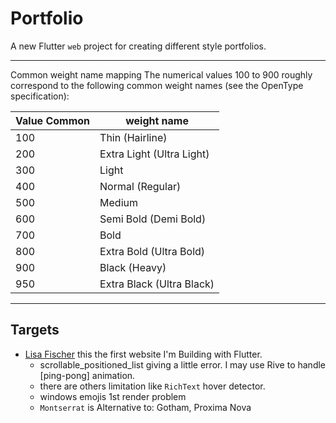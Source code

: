 # Portfolio

<!-- 
[![Flutter Responsive](https://img.shields.io/badge/flutter-responsive-brightgreen.svg?style=flat-square)](https://github.com/Codelessly/ResponsiveFramework) -->


A new Flutter ``web`` project for creating different style portfolios.



---------
Common weight name mapping
The numerical values 100 to 900 roughly correspond to the following common weight names (see the OpenType specification):


|Value	Common | weight name |
|----|---------|
|100 |	Thin (Hairline) |
|200 |	Extra Light (Ultra Light) |
|300 |	Light |
|400 |	Normal (Regular) |
|500 |	Medium |
|600 |	Semi Bold (Demi Bold) |
|700 |	Bold |
|800 |	Extra Bold (Ultra Bold) |
|900 |	Black (Heavy) |
|950| Extra Black (Ultra Black) |

-----------

## Targets
 -  [Lisa Fischer](http://www.lisasuefischer.com/)
   this the first website I'm Building with Flutter.
    - scrollable_positioned_list giving a little error. I may use Rive to handle [ping-pong] animation.  
    - there are others limitation like `RichText` hover detector. 
    - windows emojis 1st render problem
    - ``Montserrat`` is Alternative to: Gotham, Proxima Nova
  
